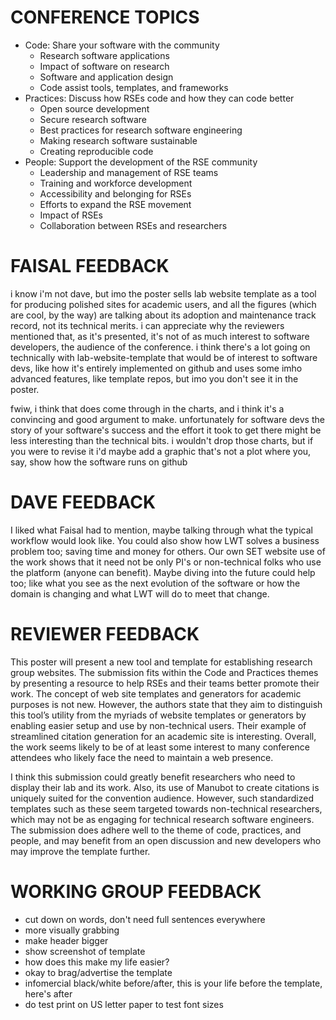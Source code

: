 # CONFERENCE TOPICS

- Code: Share your software with the community
  - Research software applications
  - Impact of software on research
  - Software and application design
  - Code assist tools, templates, and frameworks
- Practices: Discuss how RSEs code and how they can code better
  - Open source development
  - Secure research software
  - Best practices for research software engineering
  - Making research software sustainable
  - Creating reproducible code
- People: Support the development of the RSE community
  - Leadership and management of RSE teams
  - Training and workforce development
  - Accessibility and belonging for RSEs
  - Efforts to expand the RSE movement
  - Impact of RSEs
  - Collaboration between RSEs and researchers

# FAISAL FEEDBACK

i know i'm not dave, but imo the poster sells lab website template as a tool for producing polished sites for academic users, and all the figures (which are cool, by the way) are talking about its adoption and maintenance track record, not its technical merits. i can appreciate why the reviewers mentioned that, as it's presented, it's not of as much interest to software developers, the audience of the conference. i think there's a lot going on technically with lab-website-template that would be of interest to software devs, like how it's entirely implemented on github and uses some imho advanced features, like template repos, but imo you don't see it in the poster.

fwiw, i think that does come through in the charts, and i think it's a convincing and good argument to make. unfortunately for software devs the story of your software's success and the effort it took to get there might be less interesting than the technical bits. i wouldn't drop those charts, but if you were to revise it i'd maybe add a graphic that's not a plot where you, say, show how the software runs on github

# DAVE FEEDBACK

I liked what Faisal had to mention, maybe talking through what the typical workflow would look like. You could also show how LWT solves a business problem too; saving time and money for others. Our own SET website use of the work shows that it need not be only PI's or non-technical folks who use the platform (anyone can benefit). Maybe diving into the future could help too; like what you see as the next evolution of the software or how the domain is changing and what LWT will do to meet that change.

# REVIEWER FEEDBACK

This poster will present a new tool and template for establishing research group websites. The submission fits within the Code and Practices themes by presenting a resource to help RSEs and their teams better promote their work. The concept of web site templates and generators for academic purposes is not new. However, the authors state that they aim to distinguish this tool’s utility from the myriads of website templates or generators by enabling easier setup and use by non-technical users. Their example of streamlined citation generation for an academic site is interesting. Overall, the work seems likely to be of at least some interest to many conference attendees who likely face the need to maintain a web presence.

I think this submission could greatly benefit researchers who need to display their lab and its work. Also, its use of Manubot to create citations is uniquely suited for the convention audience. However, such standardized templates such as these seem targeted towards non-technical researchers, which may not be as engaging for technical research software engineers. The submission does adhere well to the theme of code, practices, and people, and may benefit from an open discussion and new developers who may improve the template further.

# WORKING GROUP FEEDBACK

- cut down on words, don't need full sentences everywhere
- more visually grabbing
- make header bigger
- show screenshot of template
- how does this make my life easier?
- okay to brag/advertise the template
- infomercial black/white before/after, this is your life before the template, here's after
- do test print on US letter paper to test font sizes
